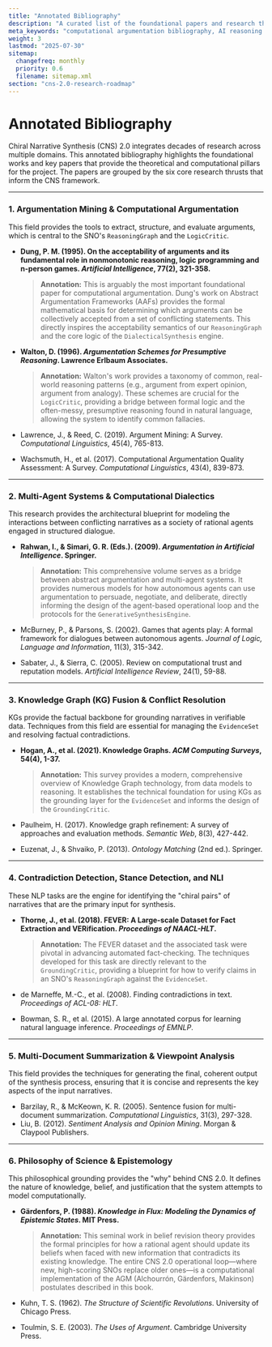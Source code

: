 ```yaml
---
title: "Annotated Bibliography"
description: "A curated list of the foundational papers and research that underpin the Chiral Narrative Synthesis 2.0 project."
meta_keywords: "computational argumentation bibliography, AI reasoning research papers, knowledge synthesis literature"
weight: 3
lastmod: "2025-07-30"
sitemap:
  changefreq: monthly
  priority: 0.6
  filename: sitemap.xml
section: "cns-2.0-research-roadmap"
---
```


# Annotated Bibliography

Chiral Narrative Synthesis (CNS) 2.0 integrates decades of research across multiple domains. This annotated bibliography highlights the foundational works and key papers that provide the theoretical and computational pillars for the project. The papers are grouped by the six core research thrusts that inform the CNS framework.

---

### 1. Argumentation Mining & Computational Argumentation

This field provides the tools to extract, structure, and evaluate arguments, which is central to the SNO's `ReasoningGraph` and the `LogicCritic`.

-   **Dung, P. M. (1995). On the acceptability of arguments and its fundamental role in nonmonotonic reasoning, logic programming and n-person games. *Artificial Intelligence*, 77(2), 321-358.**
    > **Annotation:** This is arguably the most important foundational paper for computational argumentation. Dung's work on Abstract Argumentation Frameworks (AAFs) provides the formal mathematical basis for determining which arguments can be collectively accepted from a set of conflicting statements. This directly inspires the acceptability semantics of our `ReasoningGraph` and the core logic of the `DialecticalSynthesis` engine.

-   **Walton, D. (1996). *Argumentation Schemes for Presumptive Reasoning*. Lawrence Erlbaum Associates.**
    > **Annotation:** Walton's work provides a taxonomy of common, real-world reasoning patterns (e.g., argument from expert opinion, argument from analogy). These schemes are crucial for the `LogicCritic`, providing a bridge between formal logic and the often-messy, presumptive reasoning found in natural language, allowing the system to identify common fallacies.

-   Lawrence, J., & Reed, C. (2019). Argument Mining: A Survey. *Computational Linguistics*, 45(4), 765-813.
-   Wachsmuth, H., et al. (2017). Computational Argumentation Quality Assessment: A Survey. *Computational Linguistics*, 43(4), 839-873.

---

### 2. Multi-Agent Systems & Computational Dialectics

This research provides the architectural blueprint for modeling the interactions between conflicting narratives as a society of rational agents engaged in structured dialogue.

-   **Rahwan, I., & Simari, G. R. (Eds.). (2009). *Argumentation in Artificial Intelligence*. Springer.**
    > **Annotation:** This comprehensive volume serves as a bridge between abstract argumentation and multi-agent systems. It provides numerous models for how autonomous agents can use argumentation to persuade, negotiate, and deliberate, directly informing the design of the agent-based operational loop and the protocols for the `GenerativeSynthesisEngine`.

-   McBurney, P., & Parsons, S. (2002). Games that agents play: A formal framework for dialogues between autonomous agents. *Journal of Logic, Language and Information*, 11(3), 315-342.
-   Sabater, J., & Sierra, C. (2005). Review on computational trust and reputation models. *Artificial Intelligence Review*, 24(1), 59-88.

---

### 3. Knowledge Graph (KG) Fusion & Conflict Resolution

KGs provide the factual backbone for grounding narratives in verifiable data. Techniques from this field are essential for managing the `EvidenceSet` and resolving factual contradictions.

-   **Hogan, A., et al. (2021). Knowledge Graphs. *ACM Computing Surveys*, 54(4), 1-37.**
    > **Annotation:** This survey provides a modern, comprehensive overview of Knowledge Graph technology, from data models to reasoning. It establishes the technical foundation for using KGs as the grounding layer for the `EvidenceSet` and informs the design of the `GroundingCritic`.

-   Paulheim, H. (2017). Knowledge graph refinement: A survey of approaches and evaluation methods. *Semantic Web*, 8(3), 427-442.
-   Euzenat, J., & Shvaiko, P. (2013). *Ontology Matching* (2nd ed.). Springer.

---

### 4. Contradiction Detection, Stance Detection, and NLI

These NLP tasks are the engine for identifying the "chiral pairs" of narratives that are the primary input for synthesis.

-   **Thorne, J., et al. (2018). FEVER: A Large-scale Dataset for Fact Extraction and VERification. *Proceedings of NAACL-HLT*.**
    > **Annotation:** The FEVER dataset and the associated task were pivotal in advancing automated fact-checking. The techniques developed for this task are directly relevant to the `GroundingCritic`, providing a blueprint for how to verify claims in an SNO's `ReasoningGraph` against the `EvidenceSet`.

-   de Marneffe, M.-C., et al. (2008). Finding contradictions in text. *Proceedings of ACL-08: HLT*.
-   Bowman, S. R., et al. (2015). A large annotated corpus for learning natural language inference. *Proceedings of EMNLP*.

---

### 5. Multi-Document Summarization & Viewpoint Analysis

This field provides the techniques for generating the final, coherent output of the synthesis process, ensuring that it is concise and represents the key aspects of the input narratives.

-   Barzilay, R., & McKeown, K. R. (2005). Sentence fusion for multi-document summarization. *Computational Linguistics*, 31(3), 297-328.
-   Liu, B. (2012). *Sentiment Analysis and Opinion Mining*. Morgan & Claypool Publishers.

---

### 6. Philosophy of Science & Epistemology

This philosophical grounding provides the "why" behind CNS 2.0. It defines the nature of knowledge, belief, and justification that the system attempts to model computationally.

-   **Gärdenfors, P. (1988). *Knowledge in Flux: Modeling the Dynamics of Epistemic States*. MIT Press.**
    > **Annotation:** This seminal work in belief revision theory provides the formal principles for how a rational agent should update its beliefs when faced with new information that contradicts its existing knowledge. The entire CNS 2.0 operational loop—where new, high-scoring SNOs replace older ones—is a computational implementation of the AGM (Alchourrón, Gärdenfors, Makinson) postulates described in this book.

-   Kuhn, T. S. (1962). *The Structure of Scientific Revolutions*. University of Chicago Press.
-   Toulmin, S. E. (2003). *The Uses of Argument*. Cambridge University Press.
